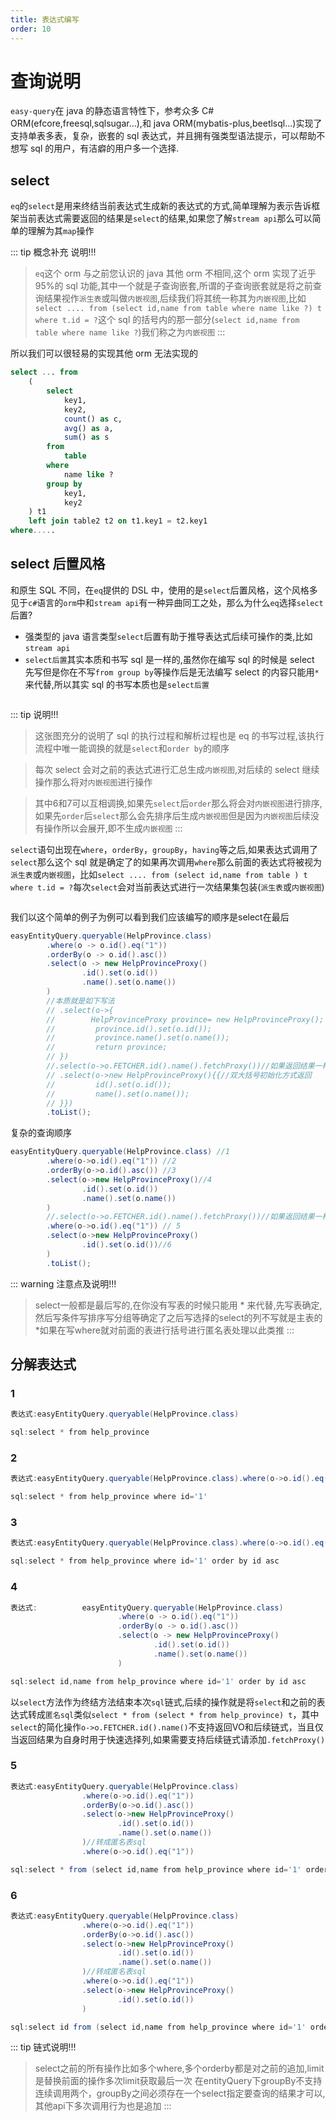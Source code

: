 ```yaml
---
title: 表达式编写
order: 10
---
```


# 查询说明

`easy-query`在 java 的静态语言特性下，参考众多 C# ORM(efcore,freesql,sqlsugar...),和 java ORM(mybatis-plus,beetlsql...)实现了支持单表多表，复杂，嵌套的 sql 表达式，并且拥有强类型语法提示，可以帮助不想写 sql 的用户，有洁癖的用户多一个选择.


## select

`eq`的`select`是用来终结当前表达式生成新的表达式的方式,简单理解为表示告诉框架当前表达式需要返回的结果是`select`的结果,如果您了解`stream api`那么可以简单的理解为其`map`操作

::: tip 概念补充 说明!!!

> `eq`这个 orm 与之前您认识的 java 其他 orm 不相同,这个 orm 实现了近乎 95%的 sql 功能,其中一个就是子查询嵌套,所谓的子查询嵌套就是将之前查询结果视作`派生表`或叫做`内嵌视图`,后续我们将其统一称其为`内嵌视图`,比如`select .... from (select id,name from table where name like ?) t where t.id = ?`这个 sql 的括号内的那一部分(`select id,name from table where name like ?`)我们称之为`内嵌视图`
:::

所以我们可以很轻易的实现其他 orm 无法实现的

```sql
select ... from
    (
        select
            key1,
            key2,
            count() as c,
            avg() as a,
            sum() as s
        from
            table
        where
            name like ?
        group by
            key1,
            key2
    ) t1
    left join table2 t2 on t1.key1 = t2.key1
where.....
```

## select 后置风格

和原生 SQL 不同，在`eq`提供的 DSL 中，使用的是`select`后置风格，这个风格多见于`c#`语言的`orm`中和`stream api`有一种异曲同工之处，那么为什么`eq`选择`select`后置?

- 强类型的 java 语言类型`select`后置有助于推导表达式后续可操作的类,比如`stream api`
- `select后置`其实本质和书写 sql 是一样的,虽然你在编写 sql 的时候是 select 先写但是你在不写`from group by`等操作后是无法编写 select 的内容只能用`*`来代替,所以其实 sql 的书写本质也是`select后置`

<img :src="$withBase('/images/sql-executor.png')" width="500">

::: tip 说明!!!

> 这张图充分的说明了 sql 的执行过程和解析过程也是 eq 的书写过程,该执行流程中唯一能调换的就是`select`和`order by`的顺序

> 每次 select 会对之前的表达式进行汇总生成`内嵌视图`,对后续的 select 继续操作那么将对`内嵌视图`进行操作

> 其中6和7可以互相调换,如果先`select`后`order`那么将会对`内嵌视图`进行排序,如果先`order`后`select`那么会先排序后生成`内嵌视图`但是因为`内嵌视图`后续没有操作所以会展开,即不生成`内嵌视图`
  :::

`select`语句出现在`where`，`orderBy`，`groupBy`，`having`等之后,如果表达式调用了`select`那么这个 sql 就是确定了的如果再次调用`where`那么前面的表达式将被视为`派生表`或`内嵌视图`，比如`select .... from (select id,name from table ) t where t.id = ?`每次`select`会对当前表达式进行一次结果集包装(`派生表`或`内嵌视图`)



<img :src="$withBase('/images/simple-query.jpg')">

我们以这个简单的例子为例可以看到我们应该编写的顺序是select在最后
```java
easyEntityQuery.queryable(HelpProvince.class)
        .where(o -> o.id().eq("1"))
        .orderBy(o -> o.id().asc())
        .select(o -> new HelpProvinceProxy()
                .id().set(o.id())
                .name().set(o.name())
        )
        //本质就是如下写法
        // .select(o->{
        //        HelpProvinceProxy province= new HelpProvinceProxy();
        //         province.id().set(o.id());
        //         province.name().set(o.name());
        //         return province;
        // })
        //.select(o->o.FETCHER.id().name().fetchProxy())//如果返回结果一样可以用fetcher
        // .select(o->new HelpProvinceProxy(){{//双大括号初始化方式返回
        //         id().set(o.id());
        //         name().set(o.name());
        // }})
        .toList();
```

复杂的查询顺序
<img :src="$withBase('/images/simple-nest-query.jpg')">

```java
easyEntityQuery.queryable(HelpProvince.class) //1
        .where(o->o.id().eq("1")) //2
        .orderBy(o->o.id().asc()) //3
        .select(o->new HelpProvinceProxy()//4 
                .id().set(o.id())
                .name().set(o.name())
        )
        //.select(o->o.FETCHER.id().name().fetchProxy())//如果返回结果一样可以用fetcher
        .where(o->o.id().eq("1")) // 5
        .select(o->new HelpProvinceProxy()
                .id().set(o.id())//6
        )
        .toList();
```

::: warning 注意点及说明!!!
> select一般都是最后写的,在你没有写表的时候只能用 * 来代替,先写表确定,然后写条件写排序写分组等确定了之后写选择的select的列不写就是主表的*如果在写where就对前面的表进行括号进行匿名表处理以此类推
:::

## 分解表达式

### 1
```java
表达式:easyEntityQuery.queryable(HelpProvince.class)

sql:select * from help_province
```
### 2
```java
表达式:easyEntityQuery.queryable(HelpProvince.class).where(o->o.id().eq("1")) 

sql:select * from help_province where id='1'
```

### 3
```java
表达式:easyEntityQuery.queryable(HelpProvince.class).where(o->o.id().eq("1")).orderBy(o->o.id().asc())

sql:select * from help_province where id='1' order by id asc
```
### 4
```java
表达式:          easyEntityQuery.queryable(HelpProvince.class)
                        .where(o -> o.id().eq("1"))
                        .orderBy(o -> o.id().asc())
                        .select(o -> new HelpProvinceProxy()
                                .id().set(o.id())
                                .name().set(o.name())
                        )

sql:select id,name from help_province where id='1' order by id asc
```
以`select`方法作为终结方法结束本次`sql`链式,后续的操作就是将`select`和之前的表达式转成`匿名sql`类似`select * from (select * from help_province) t`，其中`select`的简化操作`o->o.FETCHER.id().name()`不支持返回VO和后续链式，当且仅当返回结果为自身时用于快速选择列,如果需要支持后续链式请添加`.fetchProxy()`

### 5
```java
表达式:easyEntityQuery.queryable(HelpProvince.class)
                .where(o->o.id().eq("1"))
                .orderBy(o->o.id().asc())
                .select(o->new HelpProvinceProxy()
                        .id().set(o.id())
                        .name().set(o.name())
                )//转成匿名表sql
                .where(o->o.id().eq("1")) 

sql:select * from (select id,name from help_province where id='1' order by id asc) t where t.id='1'
```

### 6
```java
表达式:easyEntityQuery.queryable(HelpProvince.class)
                .where(o->o.id().eq("1"))
                .orderBy(o->o.id().asc())
                .select(o->new HelpProvinceProxy()
                        .id().set(o.id())
                        .name().set(o.name())
                )//转成匿名表sql
                .where(o->o.id().eq("1"))
                .select(o->new HelpProvinceProxy()
                        .id().set(o.id())
                ) 

sql:select id from (select id,name from help_province where id='1' order by id asc) t where t.id='1'
```

::: tip 链式说明!!!
> select之前的所有操作比如多个where,多个orderby都是对之前的追加,limit是替换前面的操作多次limit获取最后一次
> 在entityQuery下groupBy不支持连续调用两个，groupBy之间必须存在一个select指定要查询的结果才可以,其他api下多次调用行为也是追加
:::

